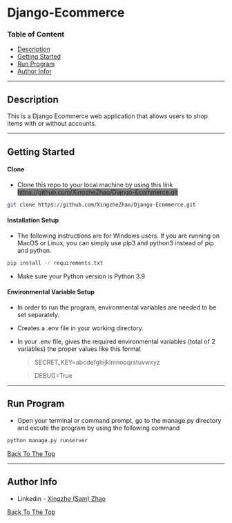 # Django-Ecommerce

### Table of Content

- [Description](#description)
- [Getting Started](#getting-started)
- [Run Program](#run-program)
- [Author Infor](#author-info)

---

## Description

This is a Django Ecommerce web application that allows users to shop items with or without accounts.

---

## Getting Started

#### Clone

- Clone this repo to your local machine by using this link <span style="background-color:grey">https://github.com/XingzheZhao/Django-Ecommerce.git</span>

```bash
git clone https://github.com/XingzheZhao/Django-Ecommerce.git
```

#### Installation Setup

- The following instructions are for Windows users. If you are running on MacOS or Linux, you can simply use pip3 and python3 instead of pip and python.

```bash
pip install -r requirements.txt
```

- Make sure your Python version is Python 3.9

#### Environmental Variable Setup

- In order to run the program, environmental variables are needed to be set separately.
- Creates a .env file in your working directory.
- In your .env file, gives the required environmental variables (total of 2 variables) the proper values like this format

  > SECRET_KEY=abcdefghijklmnopqrstuvwxyz

  > DEBUG=True

---

## Run Program

- Open your terminal or command prompt, go to the manage.py directory and excute the program by using the following command

```bash
python manage.py runserver
```

[Back To The Top](#django-ecommerce)

---

## Author Info

- Linkedin - [Xingzhe (Sam) Zhao](www.linkedin.com/in/sam-xingzhe-zhao-ab61a1112)

[Back To The Top](#django-ecommerce)
